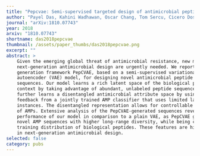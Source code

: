 ```yaml
---
title: "Pepcvae: Semi-supervised targeted design of antimicrobial peptide sequences"
author: "Payel Das, Kahini Wadhawan, Oscar Chang, Tom Sercu, Cicero Dos Santos, Matthew Riemer, Vijil Chenthamarakshan, Inkit Padhi, Aleksandra Mojsilovic"
journal: "arXiv:1810.07743"
year: 2018
arxiv: "1810.07743"
shortname: das2018pepcvae
thumbnail: /assets/paper_thumbs/das2018pepcvae.png
excerpt: ""
abstract: >
    Given the emerging global threat of antimicrobial resistance, new methods for
    next-generation antimicrobial design are urgently needed. We report a peptide
    generation framework PepCVAE, based on a semi-supervised variational
    autoencoder (VAE) model, for designing novel antimicrobial peptide (AMP)
    sequences. Our model learns a rich latent space of the biological peptide
    context by taking advantage of abundant, unlabeled peptide sequences. The model
    further learns a disentangled antimicrobial attribute space by using the
    feedback from a jointly trained AMP classifier that uses limited labeled
    instances. The disentangled representation allows for controllable generation
    of AMPs. Extensive analysis of the PepCVAE-generated sequences reveals superior
    performance of our model in comparison to a plain VAE, as PepCVAE generates
    novel AMP sequences with higher long-range diversity, while being closer to the
    training distribution of biological peptides. These features are highly desired
    in next-generation antimicrobial design.
selected: false
category: pubs
---
```

